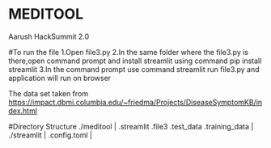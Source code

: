 # MEDITOOL
Aarush HackSummit 2.0

#To run the file 
1.Open file3.py
2.In the same folder where the file3.py is there,open command prompt and install streamlit using command
pip install streamlit
3.In the command prompt use command streamlit run file3.py and application will run on browser

The data set taken from 
https://impact.dbmi.columbia.edu/~friedma/Projects/DiseaseSymptomKB/index.html


#Directory Structure
./meditool
|
  .streamlit
  .file3
  .test_data
  .training_data
  |
./streamlit
|
 .config.toml
 |
